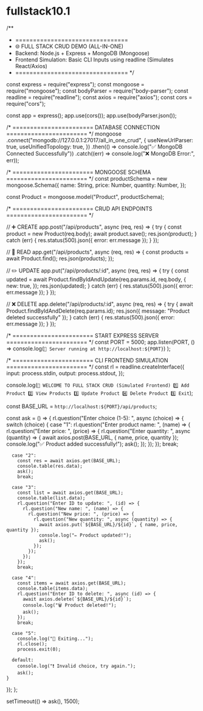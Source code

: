 # fullstack10.1
/**
 * ================================
 * 🌐 FULL STACK CRUD DEMO (ALL-IN-ONE)
 * Backend: Node.js + Express + MongoDB (Mongoose)
 * Frontend Simulation: Basic CLI Inputs using readline (Simulates React/Axios)
 * ================================
 */

const express = require("express");
const mongoose = require("mongoose");
const bodyParser = require("body-parser");
const readline = require("readline");
const axios = require("axios");
const cors = require("cors");

const app = express();
app.use(cors());
app.use(bodyParser.json());

/* =======================
   DATABASE CONNECTION
======================= */
mongoose
  .connect("mongodb://127.0.0.1:27017/all_in_one_crud", {
    useNewUrlParser: true,
    useUnifiedTopology: true,
  })
  .then(() => console.log("✅ MongoDB Connected Successfully"))
  .catch((err) => console.log("❌ MongoDB Error:", err));

/* =======================
   MONGOOSE SCHEMA
======================= */
const productSchema = new mongoose.Schema({
  name: String,
  price: Number,
  quantity: Number,
});

const Product = mongoose.model("Product", productSchema);

/* =======================
   CRUD API ENDPOINTS
======================= */

// ➕ CREATE
app.post("/api/products", async (req, res) => {
  try {
    const product = new Product(req.body);
    await product.save();
    res.json(product);
  } catch (err) {
    res.status(500).json({ error: err.message });
  }
});

// 📖 READ
app.get("/api/products", async (req, res) => {
  const products = await Product.find();
  res.json(products);
});

// ✏️ UPDATE
app.put("/api/products/:id", async (req, res) => {
  try {
    const updated = await Product.findByIdAndUpdate(req.params.id, req.body, {
      new: true,
    });
    res.json(updated);
  } catch (err) {
    res.status(500).json({ error: err.message });
  }
});

// ❌ DELETE
app.delete("/api/products/:id", async (req, res) => {
  try {
    await Product.findByIdAndDelete(req.params.id);
    res.json({ message: "Product deleted successfully" });
  } catch (err) {
    res.status(500).json({ error: err.message });
  }
});

/* =======================
   START EXPRESS SERVER
======================= */
const PORT = 5000;
app.listen(PORT, () =>
  console.log(`🚀 Server running at http://localhost:${PORT}`)
);

/* =======================
   CLI FRONTEND SIMULATION
======================= */
const rl = readline.createInterface({
  input: process.stdin,
  output: process.stdout,
});

console.log(`
🛒 WELCOME TO FULL STACK CRUD (Simulated Frontend)
1️⃣ Add Product
2️⃣ View Products
3️⃣ Update Product
4️⃣ Delete Product
5️⃣ Exit
`);

const BASE_URL = `http://localhost:${PORT}/api/products`;

const ask = () => {
  rl.question("Enter choice (1-5): ", async (choice) => {
    switch (choice) {
      case "1":
        rl.question("Enter product name: ", (name) => {
          rl.question("Enter price: ", (price) => {
            rl.question("Enter quantity: ", async (quantity) => {
              await axios.post(BASE_URL, { name, price, quantity });
              console.log("✅ Product added successfully!");
              ask();
            });
          });
        });
        break;

      case "2":
        const res = await axios.get(BASE_URL);
        console.table(res.data);
        ask();
        break;

      case "3":
        const list = await axios.get(BASE_URL);
        console.table(list.data);
        rl.question("Enter ID to update: ", (id) => {
          rl.question("New name: ", (name) => {
            rl.question("New price: ", (price) => {
              rl.question("New quantity: ", async (quantity) => {
                await axios.put(`${BASE_URL}/${id}`, { name, price, quantity });
                console.log("✏️ Product updated!");
                ask();
              });
            });
          });
        });
        break;

      case "4":
        const items = await axios.get(BASE_URL);
        console.table(items.data);
        rl.question("Enter ID to delete: ", async (id) => {
          await axios.delete(`${BASE_URL}/${id}`);
          console.log("🗑️ Product deleted!");
          ask();
        });
        break;

      case "5":
        console.log("👋 Exiting...");
        rl.close();
        process.exit(0);

      default:
        console.log("❗ Invalid choice, try again.");
        ask();
    }
  });
};

setTimeout(() => ask(), 1500);
